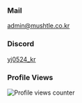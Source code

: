 ### Mail
[admin@mushtle.co.kr](mailto://admin@mushtle.co.kr)

### Discord
[yj0524_kr](https://discord.com/users/740016886204334141)

### Profile Views
![Profile views counter](https://komarev.com/ghpvc/?username=Mushroom0524&&style=flat-square)
